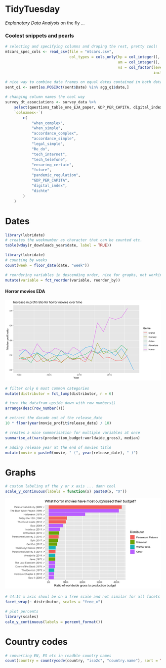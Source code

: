 # TidyTuesday

*Explanotary Data Analysis* on the fly ... 

### Coolest snippets and pearls
```r
# selecting and specifying columns and droping the rest, pretty cool! 
mtcars_spec_cols <- read_csv(file = "mtcars.csv",
                             col_types = cols_only(hp = col_integer(),
                                                   am = col_integer(),
                                                   vs = col_factor(levels = c("1", "0"), 
                                                                   include_na = FALSE)))

```


```r
# nice way to combine data frames on equal dates contained in both data sets
sent_q1 <- sent[as.POSIXct(sent$Date) %in% agg_q1$date,]
```

```r
# changing column names the cool way
survey_dt_associations <- survey_data %>%
    select(questions_table_one_EJA_paper, GDP_PER_CAPITA, digital_index, dichte) %>%
    `colnames<-`(
        c(
            "when_complex",
            "when_simple",
            "accordance_complex",
            "accordance_simple",
            "legal_simple",
            "Re_do",
            "tech_internet",
            "tech_telefone",
            "ensuring_certain",
            "future",
            "pandemic_regulation",
            "GDP_PER_CAPITA", 
            "digital_index", 
            "dichte"
        )
    )
```

# Dates

```r
library(lubridate)
# creates the weeknumber as character that can be counted etc.
table(wday(r_downloads_year$date, label = TRUE))
```

```r
library(lubridate)
# counting by weeks
count(week = floor_date(date, "week"))

```

```r
# reordering variables in descending order, nice for graphs, not working if NAs are present
mutate(variable = fct_reorder(variable, reorder_by))
```

#### Horror movies EDA

![alt text](https://github.com/GrigorijSchleifer/TidyTuesday/blob/master/Images/horror-lines.png)


```r
# filter only 6 most common categories
mutate(distributor = fct_lump(distributor, n = 6)
```

```r
# turn the datafram upside down with row_numbers()
arrange(desc(row_number()))
```

```r
# extract the dacade out of the release_date
10 * floor(year(movie_profit$release_date) / 10)
```

```r
# creates a nice summarisation for multiple variables at once
summarise_at(vars(production_budget:worldwide_gross), median)
```


```r
# adding release year at the end of movies title
mutate(movie = paste0(movie, " (", year(release_date), " )")
```

# Graphs

```r
# custom labeling of the y or x axis ... damn cool 
scale_y_continuous(labels = function(x) paste0(x, "X"))
```

![Profit gross](https://github.com/GrigorijSchleifer/TidyTuesday/blob/master/Images/Best-horror-movies.png)


```r
# 44:14 x axis shoul be on a free scale and not similar for all facets
facet_wrap(~ distributor, scales = "free_x")
```

```r
# plot percents
library(scales)
cale_y_continuous(labels = percent_format())
```

# Country codes

```r
# converting EN, ES etc in readble country names
count(country = countrycode(country, "iso2c", "country.name"), sort = TRUE)
```
